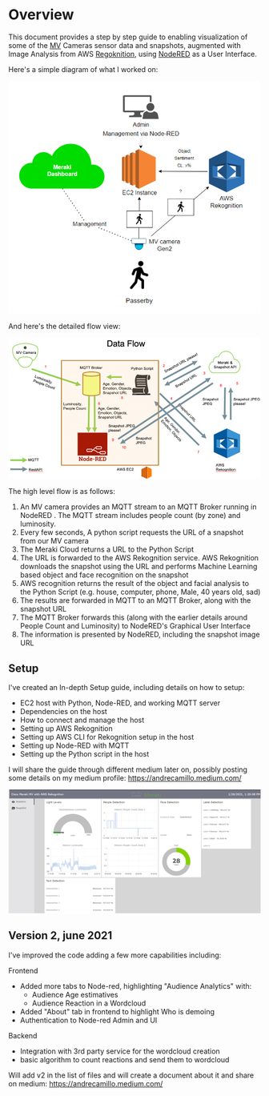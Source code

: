 # Overview



This document provides a step by step guide to enabling visualization of some of the [MV](https://meraki.cisco.com/products/security-cameras) Cameras sensor data and snapshots, augmented with Image Analysis from AWS [Regoknition](https://aws.amazon.com/rekognition/), using [NodeRED](https://nodered.org/) as a User Interface.

Here's a simple diagram of what I worked on:

![Simple Diagram](Files/diagram.png)

And here's the detailed flow view:

![Diagram](Files/Diagram.png)

The high level flow is as follows:

1. An  MV camera provides an MQTT stream to an MQTT Broker running in NodeRED . The MQTT stream includes people count (by zone) and luminosity.
2. Every few seconds, A python script requests the URL of a snapshot from our MV camera
3. The Meraki Cloud returns a URL to the Python Script
4. The URL is forwarded to the AWS Rekognition service. AWS Rekognition downloads the snapshot using the URL and performs Machine Learning based object and face recognition on the snapshot
5. AWS recognition returns the result of the object and facial analysis to the Python Script (e.g. house, computer, phone, Male, 40 years old, sad)
6. The results are forwarded in MQTT to an MQTT Broker, along with the snapshot URL
7. The MQTT Broker forwards this (along with the earlier details around People Count and Luminosity) to NodeRED&#39;s Graphical User Interface
8. The information is presented by NodeRED, including the snapshot image URL

## Setup

I've created an In-depth Setup guide, including details on how to setup:
- EC2 host with Python, Node-RED, and working MQTT server
- Dependencies on the host
- How to connect and manage the host
- Setting up AWS Rekognition
- Setting up AWS CLI for Rekognition setup in the host
- Setting up Node-RED with MQTT
- Setting up the Python script in the host

I will share the guide through different medium later on, possibly posting some details on my medium profile:
https://andrecamillo.medium.com/

![Diagram](Files/result.png)

## Version 2, june 2021

I've improved the code adding a few more capabilities including:

Frontend
- Added more tabs to Node-red, highlighting "Audience Analytics" with:
  - Audience Age estimatives
  - Audience Reaction in a Wordcloud
- Added "About" tab in frontend to highlight Who is demoing
- Authentication to Node-red Admin and UI

Backend
- Integration with 3rd party service for the wordcloud creation
- basic algorithm to count reactions and send them to wordcloud

Will add v2 in the list of files and will create a document about it and share on medium:
https://andrecamillo.medium.com/
